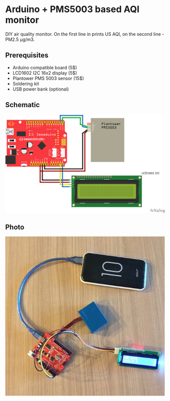 # Arduino + PMS5003 based AQI monitor

DIY air quality monitor. On the first line in prints US AQI, on the second line - PM2.5 µg/m3.

## Prerequisites
- Arduino compatible board (5$)
- LCD1602 I2C 16x2 display (5$)
- Plantower PMS 5003 sensor (15$)
- Soldering kit
- USB power bank (optional)

## Schematic
![](/assets/schematic.png)

## Photo
![](/assets/photo.jpg)
